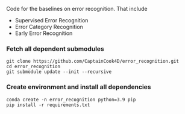 Code for the baselines on error recognition. 
That include 

- Supervised Error Recognition
- Error Category Recognition
- Early Error Recognition


### Fetch all dependent submodules

```
git clone https://github.com/CaptainCook4D/error_recognition.git
cd error_recognition
git submodule update --init --recursive
```
### Create environment and install all dependencies

```
conda create -n error_recognition python=3.9 pip
pip install -r requirements.txt
```
